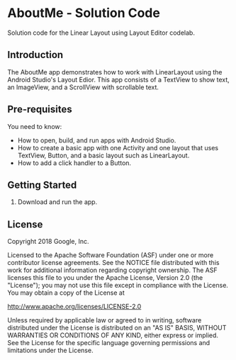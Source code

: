 AboutMe - Solution Code
======================
Solution code for the Linear Layout using Layout Editor codelab.

Introduction
------------
The AboutMe app demonstrates how to work with LinearLayout
using the Android Studio's Layout Edior.
This app consists of a TextView to show  text,
an ImageView, and a ScrollView with scrollable text.

Pre-requisites
--------------

You need to know:

- How to open, build, and run apps with Android Studio.
- How to create a basic app with one Activity and one layout that uses
  TextView, Button, and a basic layout such as LinearLayout.
- How to add a click handler to a Button.

Getting Started
---------------

1. Download and run the app.

License
-------

Copyright 2018 Google, Inc.

Licensed to the Apache Software Foundation (ASF) under one or more contributor
license agreements.  See the NOTICE file distributed with this work for
additional information regarding copyright ownership.  The ASF licenses this
file to you under the Apache License, Version 2.0 (the "License"); you may not
use this file except in compliance with the License.  You may obtain a copy of
the License at

  http://www.apache.org/licenses/LICENSE-2.0

Unless required by applicable law or agreed to in writing, software
distributed under the License is distributed on an "AS IS" BASIS, WITHOUT
WARRANTIES OR CONDITIONS OF ANY KIND, either express or implied.  See the
License for the specific language governing permissions and limitations under
the License.